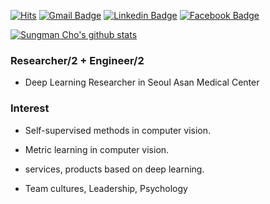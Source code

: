 [![Hits](https://hits.seeyoufarm.com/api/count/incr/badge.svg?url=https%3A%2F%2Fgithub.com%2FSungman-Cho)](https://hits.seeyoufarm.com)  [![Gmail Badge](https://img.shields.io/badge/Gmail-d14836?style=flat-square&logo=Gmail&logoColor=white&link=mailto:dev.sungman@gmail.com)](mailto:dev.sungman@gmail.com)  [![Linkedin Badge](https://img.shields.io/badge/-LinkedIn-blue?style=flat-square&logo=Linkedin&logoColor=white&link=https://www.linkedin.com/in/sungman-cho-742032165/)](https://www.linkedin.com/in/sungman-cho-742032165/)  [![Facebook Badge](https://img.shields.io/badge/facebook-1877f2?style=flat-square&logo=facebook&logoColor=white&link=https://www.facebook.com/profile.php?id=100024578765140)](https://www.facebook.com/profile.php?id=100024578765140)



[![Sungman Cho's github stats](https://github-readme-stats.vercel.app/api?username=Sungman-Cho&show_icons=true&theme=gruvbox)](https://github.com/anuraghazra/github-readme-stats)



### Researcher/2 + Engineer/2 

* Deep Learning Researcher in Seoul Asan Medical Center



### Interest

* Self-supervised methods in computer vision.

* Metric learning in computer vision.

* services, products based on deep learning.

* Team cultures, Leadership, Psychology

  












